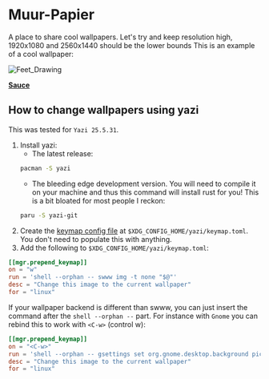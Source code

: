 # Muur-Papier
A place to share cool wallpapers.
Let's try and keep resolution high, 1920x1080 and 2560x1440 should be the lower bounds
This is an example of a cool wallpaper:

![Feet_Drawing](https://github.com/user-attachments/assets/38784589-da33-444b-aa51-894f6a461568)

[**Sauce**](https://myanimelist.net/anime/16782/Kotonoha_no_Niwa)

## How to change wallpapers using yazi
This was tested for `Yazi 25.5.31`.

1. Install yazi:
    - The latest release:
    ```sh 
    pacman -S yazi
    ```
    - The bleeding edge development version. You will need to compile it on your machine and thus this command will install rust for you! This is a bit bloated for most people I reckon:
    ```sh 
    paru -S yazi-git
    ```
2. Create the [keymap config file](https://github.com/sxyazi/yazi/blob/shipped/yazi-config/preset/keymap-default.toml) at `$XDG_CONFIG_HOME/yazi/keymap.toml`. You don't need to populate this with anything.
3. Add the following to `$XDG_CONFIG_HOME/yazi/keymap.toml`:
```toml 
[[mgr.prepend_keymap]]
on = "w"
run = 'shell --orphan -- swww img -t none "$@"'
desc = "Change this image to the current wallpaper"
for = "linux"
```
If your wallpaper backend is different than swww, you can just insert the command after the `shell --orphan --` part. For instance with `Gnome` you can rebind this to work with `<C-w>` (control w):

```toml 
[[mgr.prepend_keymap]]
on = "<C-w>"
run = 'shell --orphan -- gsettings set org.gnome.desktop.background picture-uri-dark "file://$@"'
desc = "Change this image to the current wallpaper"
for = "linux"
```
